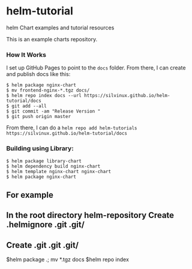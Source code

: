 # helm-tutorial
helm Chart examples and tutorial resources

This is an example charts repository.

### How It Works

I set up GitHub Pages to point to the `docs` folder. From there, I can
create and publish docs like this:

```console
$ helm package nginx-chart
$ mv frontend-nginx-*.tgz docs/
$ helm repo index docs --url https://silvinux.github.io/helm-tutorial/docs
$ git add --all
$ git commit -am "Release Version "
$ git push origin master
```

From there, I can do a `helm repo add helm-tutorials https://silvinux.github.io/helm-tutorial/docs`


### Building using Library:
```
$ helm package library-chart 
$ helm dependency build nginx-chart
$ helm template nginx-chart nginx-chart
$ helm package nginx-chart
```

## For example

In the root directory helm-repository
Create .helmignore
.git
.git/
----
Create .git
.git
.git/
---

$helm package .; mv *.tgz docs
$helm repo index

